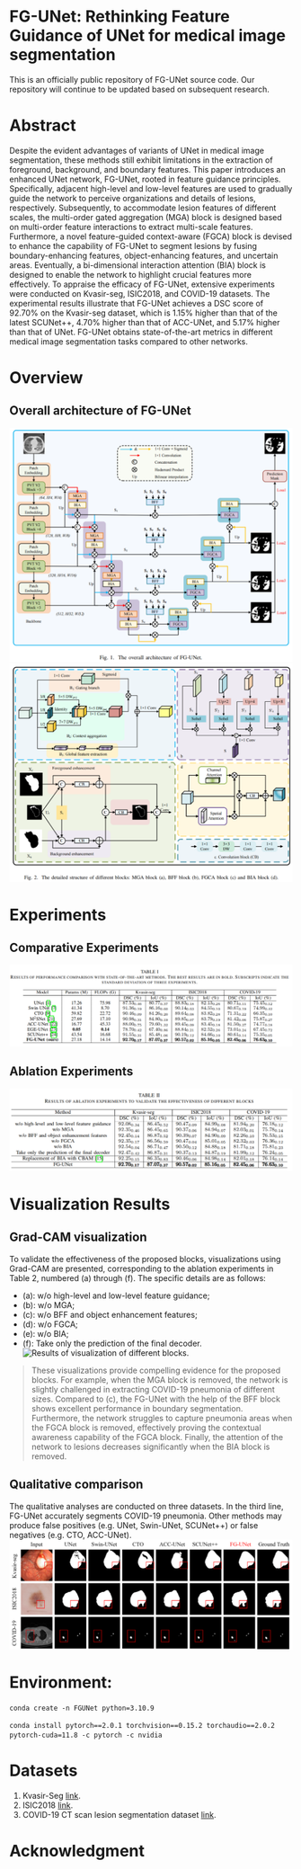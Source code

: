 # FG-UNet: Rethinking Feature Guidance of UNet for medical image segmentation
This is an officially public repository of FG-UNet source code. Our repository will continue to be updated based on subsequent research.
# Abstract
Despite the evident advantages of variants of UNet in medical image segmentation, these methods still exhibit limitations in the extraction of foreground, background, and boundary features. This paper introduces an enhanced UNet network, FG-UNet, rooted in feature guidance principles. Specifically, adjacent high-level and low-level features are used to gradually guide the network to perceive organizations and details of lesions, respectively. Subsequently, to accommodate lesion features of different scales, the multi-order gated aggregation (MGA) block is designed based on multi-order feature interactions to extract multi-scale features. Furthermore, a novel feature-guided context-aware (FGCA) block is devised to enhance the capability of FG-UNet to segment lesions by fusing boundary-enhancing features, object-enhancing features, and uncertain areas. Eventually, a bi-dimensional interaction attention (BIA) block is designed to enable the network to highlight crucial features more effectively. To appraise the efficacy of FG-UNet, extensive experiments were conducted on Kvasir-seg, ISIC2018, and COVID-19 datasets. The experimental results illustrate that FG-UNet achieves a DSC score of 92.70% on the Kvasir-seg dataset, which is 1.15% higher than that of the latest SCUNet++, 4.70% higher than that of ACC-UNet, and 5.17% higher than that of UNet. FG-UNet obtains state-of-the-art metrics in different medical image segmentation tasks compared to other networks.
# Overview
## Overall architecture of FG-UNet
![Overall architecture.](Fig/Fig1.png)
![The detailed structure of different blocks: MGA block (a), BFF block (b), FGCA block (c) and BIA block (d).](Fig/fig2.png)
# Experiments
## Comparative Experiments
![Experiments.](Experiments/Tab1.png)
## Ablation Experiments
![Ablation experiments](Experiments/Tab2.png)
# Visualization Results
## Grad-CAM visualization
To validate the effectiveness of the proposed blocks, visualizations using Grad-CAM are presented, corresponding to the ablation experiments in Table 2, numbered (a) through (f). The specific details are as follows:
+ (a): w/o high-level and low-level feature guidance;
+ (b): w/o MGA;
+ (c): w/o BFF and object enhancement features;
+ (d): w/o FGCA;
+ (e): w/o BIA;
+ (f): Take only the prediction of the final decoder.
![Results of visualization of different blocks.](visualization/Grad_CAM_visualization.png)
> These visualizations provide compelling evidence for the proposed blocks.
> For example, when the MGA block is removed, the network is slightly challenged in extracting COVID-19 pneumonia of different sizes. 
> Compared to (c), the FG-UNet with the help of the BFF block shows excellent performance in boundary segmentation. 
> Furthermore, the network struggles to capture pneumonia areas when the FGCA block is removed, effectively proving the contextual awareness capability of the FGCA block. 
> Finally, the attention of the network to lesions decreases significantly when the BIA block is removed.
## Qualitative comparison
The qualitative analyses are conducted on three datasets. In the third line, FG-UNet accurately segments COVID-19 pneumonia. Other methods may produce false positives (e.g. UNet, Swin-UNet, SCUNet++) or false negatives (e.g. CTO, ACC-UNet).
![Results of qualitative comparison of different networks.](visualization/Qualitative_comparison.png)
# Environment:
`conda create -n FGUNet python=3.10.9`

`conda install pytorch==2.0.1 torchvision==0.15.2 torchaudio==2.0.2 pytorch-cuda=11.8 -c pytorch -c nvidia`
# Datasets
1. Kvasir-Seg [link](https://datasets.simula.no/kvasir-seg/).
2. ISIC2018 [link](https://challenge.isic-archive.com/data/#2018).
3. COVID-19 CT scan lesion segmentation dataset [link](https://www.kaggle.com/datasets/maedemaftouni/covid19-ct-scan-lesion-segmentation-dataset).
# Acknowledgment